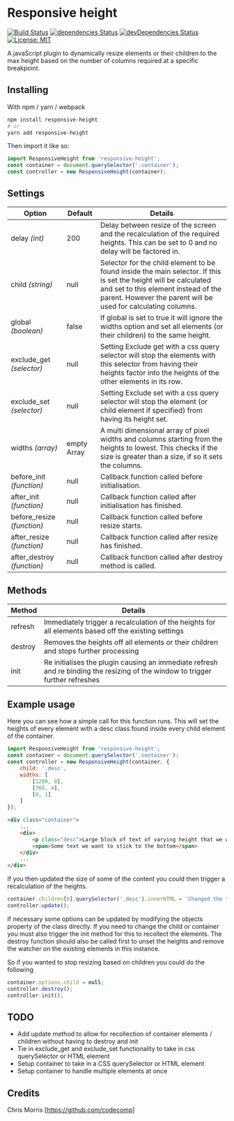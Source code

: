 # Responsive height

[![Build Status](https://travis-ci.org/codecomp/responsive-height.svg?branch=master)](https://travis-ci.org/codecomp/responsive-height)  [![dependencies Status](https://david-dm.org/codecomp/responsive-height/status.svg)](https://david-dm.org/codecomp/responsive-height)  [![devDependencies Status](https://david-dm.org/codecomp/responsive-height/dev-status.svg)](https://david-dm.org/codecomp/responsive-height?type=dev) [![License: MIT](https://img.shields.io/badge/License-MIT-blue.svg)](https://opensource.org/licenses/MIT)

A javaScript plugin to dynamically resize elements or their children to the max height based on the number of columns required at a specific breakpoint.

## Installing

With npm / yarn / webpack
```sh
npm install responsive-height
# or
yarn add responsive-height
```

Then import it like so:

```js
import ResponsiveHeight from 'responsive-height';
const container = document.querySelector('.container');
const controller = new ResponsiveHeight(container);
```

## Settings

Option  | Default | Details
------------- | ------------- | -------------
delay *(int)*  | 200 | Delay between resize of the screen and the recalculation of the required heights. This can be set to 0 and no delay will be factored in.
child *(string)*  | null | Selector for the child element to be found inside the main selector. If this is set the height will be calculated and set to this element instead of the parent. However the parent will be used for calculating columns.
global *(boolean)* | false | If global is set to true it will ignore the widths option and set all elements (or their children) to the same height.
exclude_get *(selector)* | null | Setting Exclude get with a css query selector will stop the elements with this selector from having their heights factor into the heights of the other elements in its row.
exclude_set *(selector)* | null | Setting Exclude set with a css query selector will stop the element (or child element if specified) from having its height set.
widths *(array)* | empty Array | A multi dimensional array of pixel widths and columns starting from the heights to lowest. This checks if the size is greater than a size, if so it sets the columns.
before_init *(function)* | null | Callback function called before initialisation.
after_init *(function)* | null | Callback function called after initialisation has finished.
before_resize *(function)* | null | Callback function called before resize starts.
after_resize *(function)* | null | Callback function called after resize has finished.
after_destroy *(function)* | null | Callback function called after destroy method is called.

## Methods

Method | Details
------------- | -------------
refresh | Immediately trigger a recalculation of the heights for all elements  based off the existing settings
destroy | Removes the heights off all elements or their children and stops further processing
init | Re initialises the plugin causing an immediate refresh and re binding the resizing of the window to trigger further refreshes

## Example usage

Here you can see how a simple call for this function runs. This will set the heights of every element with a desc class found inside every child element of the container.

```js
import ResponsiveHeight from 'responsive-height';
const container = document.querySelector('.container');
const controller = new ResponsiveHeight(container, {
    child: '.desc',
	widths: [
		[1200, 8],
		[768, 4],
		[0, 1]
	]
});
```

```HTML
<div class="container">
    ...
    <div>
        <p class="desc">Large block of text of varying height that we want to keep the same height</p>
        <span>Some text we want to stick to the bottom</span>
    </div>
    ...
</div>
```

If you then updated the size of some of the content you could then trigger a recalculation of the heights.

```js
container.children[0].querySelector('.desc').innerHTML = 'Changed the text';
controller.update();
```

If necessary some options can be updated by modifying the objects property of the class directly. If you need to change the child or container you must also trigger the init method for this to recollect the elements. The destroy function should also be called first to unset the heights and remove the watcher on the existing elements in this instance.

So if you wanted to stop resizing based on children you could do the following

```js
container.options.child = null;
controller.destroy();
controller.init();
```

## TODO

- Add update method to allow for recollection of container elements / children without having to destroy and init
- Tie in exclude_get and exclude_set functionality to take in css querySelector or HTML element
- Setup container to take in a CSS querySelector or HTML element
- Setup container to handle multiple elements at once

## Credits

Chris Morris [https://github.com/codecomp]
